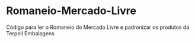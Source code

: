 # Romaneio-Mercado-Livre
Código para ler o Romaneio do Mercado Livre e padronizar os produtos da Terpell Embalagens
